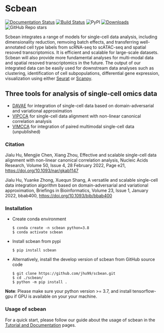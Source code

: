 # Scbean

[![Documentation Status](https://readthedocs.org/projects/scbean/badge/?version=latest)](https://scbean.readthedocs.io/en/latest/?badge=latest) [![Build Status](https://www.travis-ci.com/jhu99/scbean.svg?token=wnxY2Jwmr9V1MufszFW4&branch=main)](https://www.travis-ci.com/jhu99/scbean) ![PyPI](https://img.shields.io/pypi/v/scbean?color=blue) [![Downloads](https://pepy.tech/badge/scbean)](https://pepy.tech/project/scbean) ![GitHub Repo stars](https://img.shields.io/github/stars/jhu99/scbean?color=yellow)

Scbean integrates a range of models for single-cell data analysis, including dimensionality reduction, remvoing batch effects, and transferring well-annotated cell type labels from scRNA-seq to scATAC-seq and spatial resoved transcriptomics. It is efficient and scalable for large-scale datasets. Scbean will also provide more fundamental analyses for multi-modal data and spatial resoved transcriptomics in the future. The output of our integrated data can be easily used for downstream data analyses such as clustering, identification of cell subpopulations, differential gene expression, visualization using either [Seurat](https://satijalab.org/seurat/) or [Scanpy](https://scanpy-tutorials.readthedocs.io).

## Three tools for analysis of single-cell omics data
- [DAVAE](https://academic.oup.com/bib/article/23/1/bbab400/6377528?login=true) for integration of single-cell data based on domain-adversarial and variational approximation
- [VIPCCA](https://academic.oup.com/nar/article/50/4/e21/6454289?login=true) for single-cell data alignment with non-linear canonical correlation analysis 
- [VIMCCA](https://scbean.readthedocs.io/en/latest/tutorials/index.html#tutorials-for-scbean-vimcca) for integration of paired multimodal single-cell data (unpublished)


### Citation
Jialu Hu, Mengjie Chen, Xiang Zhou, Effective and scalable single-cell data alignment with non-linear canonical correlation analysis, Nucleic Acids Research, Volume 50, Issue 4, 28 February 2022, Page e21, https://doi.org/10.1093/nar/gkab1147

Jialu Hu, Yuanke Zhong, Xuequn Shang, A versatile and scalable single-cell data integration algorithm based on domain-adversarial and variational approximation, Briefings in Bioinformatics, Volume 23, Issue 1, January 2022, bbab400, https://doi.org/10.1093/bib/bbab400

### Installation

- Create conda environment

  ```shell
  $ conda create -n scbean python=3.8
  $ conda activate scbean
  ```

- Install scbean from pypi

  ```shell
  $ pip install scbean
  ```

- Alternatively, install the develop version of scbean from GitHub source code

  ```shell
  $ git clone https://github.com/jhu99/scbean.git
  $ cd ./scbean/
  $ python -m pip install .
  ```

**Note**: Please make sure your python version >= 3.7, and install tensorflow-gpu if GPU is available on your your machine.

### Usage of scbean

For a quick start, please follow our guide about the usage of scbean in the [Tutorial and Documentation](https://scbean.readthedocs.io/en/latest/) pages.
